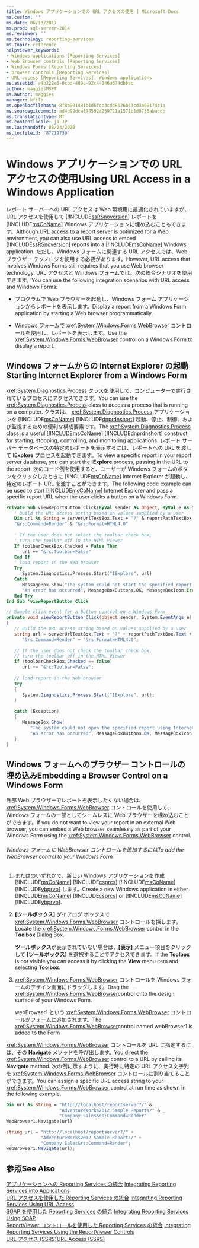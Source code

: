 ```yaml
---
title: Windows アプリケーションでの URL アクセスの使用 | Microsoft Docs
ms.custom: ''
ms.date: 06/13/2017
ms.prod: sql-server-2014
ms.reviewer: ''
ms.technology: reporting-services
ms.topic: reference
helpviewer_keywords:
- Windows applications [Reporting Services]
- Web Browser controls [Reporting Services]
- Windows Forms [Reporting Services]
- browser controls [Reporting Services]
- URL access [Reporting Services], Windows applications
ms.assetid: a4b222e5-0cbd-409c-92c4-046a674db8ac
author: maggiesMSFT
ms.author: maggies
manager: kfile
ms.openlocfilehash: 8f8b901481b1d6fcc3cdd8626b43cd3a69174c1a
ms.sourcegitcommit: ad4d92dce894592a259721a1571b1d8736abacdb
ms.translationtype: MT
ms.contentlocale: ja-JP
ms.lasthandoff: 08/04/2020
ms.locfileid: "87719730"
---
```

# <a name="using-url-access-in-a-windows-application"></a><span data-ttu-id="cf0f9-102">Windows アプリケーションでの URL アクセスの使用</span><span class="sxs-lookup"><span data-stu-id="cf0f9-102">Using URL Access in a Windows Application</span></span>
  <span data-ttu-id="cf0f9-103">レポート サーバーへの URL アクセスは Web 環境用に最適化されていますが、URL アクセスを使用して [!INCLUDE[ssRSnoversion](../../includes/ssrsnoversion-md.md)] レポートを [!INCLUDE[msCoName](../../includes/msconame-md.md)] Windows アプリケーションに埋め込むこともできます。</span><span class="sxs-lookup"><span data-stu-id="cf0f9-103">Although URL access to a report server is optimized for a Web environment, you can also use URL access to embed [!INCLUDE[ssRSnoversion](../../includes/ssrsnoversion-md.md)] reports into a [!INCLUDE[msCoName](../../includes/msconame-md.md)] Windows application.</span></span> <span data-ttu-id="cf0f9-104">ただし、Windows フォームに関連する URL アクセスでは、Web ブラウザー テクノロジを使用する必要があります。</span><span class="sxs-lookup"><span data-stu-id="cf0f9-104">However, URL access that involves Windows Forms still requires that you use Web browser technology.</span></span> <span data-ttu-id="cf0f9-105">URL アクセスと Windows フォームでは、次の統合シナリオを使用できます。</span><span class="sxs-lookup"><span data-stu-id="cf0f9-105">You can use the following integration scenarios with URL access and Windows Forms:</span></span>  
  
-   <span data-ttu-id="cf0f9-106">プログラムで Web ブラウザーを起動し、Windows フォーム アプリケーションからレポートを表示します。</span><span class="sxs-lookup"><span data-stu-id="cf0f9-106">Display a report from a Windows Form application by starting a Web browser programmatically.</span></span>  
  
-   <span data-ttu-id="cf0f9-107">Windows フォームで <xref:System.Windows.Forms.WebBrowser> コントロールを使用し、レポートを表示します。</span><span class="sxs-lookup"><span data-stu-id="cf0f9-107">Use the <xref:System.Windows.Forms.WebBrowser> control on a Windows Form to display a report.</span></span>  
  
## <a name="starting-internet-explorer-from-a-windows-form"></a><span data-ttu-id="cf0f9-108">Windows フォームからの Internet Explorer の起動</span><span class="sxs-lookup"><span data-stu-id="cf0f9-108">Starting Internet Explorer from a Windows Form</span></span>  
 <span data-ttu-id="cf0f9-109"><xref:System.Diagnostics.Process> クラスを使用して、コンピューターで実行されているプロセスにアクセスできます。</span><span class="sxs-lookup"><span data-stu-id="cf0f9-109">You can use the <xref:System.Diagnostics.Process> class to access a process that is running on a computer.</span></span> <span data-ttu-id="cf0f9-110">クラスは、 <xref:System.Diagnostics.Process> アプリケーションを [!INCLUDE[msCoName](../../includes/msconame-md.md)] [!INCLUDE[dnprdnshort](../../includes/dnprdnshort-md.md)] 起動、停止、制御、および監視するための便利な構成要素です。</span><span class="sxs-lookup"><span data-stu-id="cf0f9-110">The <xref:System.Diagnostics.Process> class is a useful [!INCLUDE[msCoName](../../includes/msconame-md.md)] [!INCLUDE[dnprdnshort](../../includes/dnprdnshort-md.md)] construct for starting, stopping, controlling, and monitoring applications.</span></span> <span data-ttu-id="cf0f9-111">レポート サーバー データベースの特定のレポートを表示するには、レポートへの URL を渡して **IExplore** プロセスを起動できます。</span><span class="sxs-lookup"><span data-stu-id="cf0f9-111">To view a specific report in your report server database, you can start the **IExplore** process, passing in the URL to the report.</span></span> <span data-ttu-id="cf0f9-112">次のコード例を使用すると、ユーザーが Windows フォームのボタンをクリックしたときに [!INCLUDE[msCoName](../../includes/msconame-md.md)] Internet Explorer が起動し、特定のレポート URL を渡すことができます。</span><span class="sxs-lookup"><span data-stu-id="cf0f9-112">The following code example can be used to start [!INCLUDE[msCoName](../../includes/msconame-md.md)] Internet Explorer and pass a specific report URL when the user clicks a button on a Windows Form.</span></span>  
  
```vb  
Private Sub viewReportButton_Click(ByVal sender As Object, ByVal e As System.EventArgs) Handles viewReportButton.Click  
   ' Build the URL access string based on values supplied by a user  
   Dim url As String = serverUrlTextBox.Text + "?" & reportPathTextBox.Text & _  
   "&rs:Command=Render" & "&rs:Format=HTML4.0"  
  
   ' If the user does not select the toolbar check box,  
   ' turn the toolbar off in the HTML Viewer  
   If toolbarCheckBox.Checked = False Then  
      url += "&rc:Toolbar=False"  
   End If  
   ' load report in the Web browser  
   Try  
      System.Diagnostics.Process.Start("IExplore", url)  
   Catch  
      MessageBox.Show("The system could not start the specified report using Internet Explorer.", _  
      "An error has occurred", MessageBoxButtons.OK, MessageBoxIcon.Error)  
   End Try  
End Sub 'viewReportButton_Click  
```  
  
```csharp  
// Sample click event for a Button control on a Windows Form  
private void viewReportButton_Click(object sender, System.EventArgs e)  
{  
   // Build the URL access string based on values supplied by a user  
   string url = serverUrlTextBox.Text + "?" + reportPathTextBox.Text +  
      "&rs:Command=Render" + "&rs:Format=HTML4.0";  
  
   // If the user does not check the toolbar check box,  
   // turn the toolbar off in the HTML Viewer  
   if (toolbarCheckBox.Checked == false)  
      url += "&rc:Toolbar=False";  
  
   // load report in the Web browser  
   try  
   {  
      System.Diagnostics.Process.Start("IExplore", url);  
   }  
  
   catch (Exception)  
   {  
      MessageBox.Show(  
         "The system could not open the specified report using Internet Explorer.",   
         "An error has occurred", MessageBoxButtons.OK, MessageBoxIcon.Error);  
   }  
}  
```  
  
## <a name="embedding-a-browser-control-on-a-windows-form"></a><span data-ttu-id="cf0f9-113">Windows フォームへのブラウザー コントロールの埋め込み</span><span class="sxs-lookup"><span data-stu-id="cf0f9-113">Embedding a Browser Control on a Windows Form</span></span>  
 <span data-ttu-id="cf0f9-114">外部 Web ブラウザーでレポートを表示したくない場合は、<xref:System.Windows.Forms.WebBrowser> コントロールを使用して、Windows フォームの一部としてシームレスに Web ブラウザーを埋め込むことができます。</span><span class="sxs-lookup"><span data-stu-id="cf0f9-114">If you do not want to view your report in an external Web browser, you can embed a Web browser seamlessly as part of your Windows Form using the <xref:System.Windows.Forms.WebBrowser> control.</span></span>  
  
###### <a name="to-add-the-webbrowser-control-to-your-windows-form"></a><span data-ttu-id="cf0f9-115">Windows フォームに WebBrowser コントロールを追加するには</span><span class="sxs-lookup"><span data-stu-id="cf0f9-115">To add the WebBrowser control to your Windows Form</span></span>  
  
1.  <span data-ttu-id="cf0f9-116">またはのいずれかで、新しい Windows アプリケーションを作成 [!INCLUDE[msCoName](../../includes/msconame-md.md)] [!INCLUDE[csprcs](../../includes/csprcs-md.md)] [!INCLUDE[msCoName](../../includes/msconame-md.md)] [!INCLUDE[vbprvb](../../includes/vbprvb-md.md)] します。</span><span class="sxs-lookup"><span data-stu-id="cf0f9-116">Create a new Windows application in either [!INCLUDE[msCoName](../../includes/msconame-md.md)] [!INCLUDE[csprcs](../../includes/csprcs-md.md)] or [!INCLUDE[msCoName](../../includes/msconame-md.md)] [!INCLUDE[vbprvb](../../includes/vbprvb-md.md)].</span></span>  
  
2.  <span data-ttu-id="cf0f9-117">**[ツールボックス]** ダイアログ ボックスで <xref:System.Windows.Forms.WebBrowser> コントロールを探します。</span><span class="sxs-lookup"><span data-stu-id="cf0f9-117">Locate the <xref:System.Windows.Forms.WebBrowser> control in the **Toolbox** Dialog Box.</span></span>  
  
     <span data-ttu-id="cf0f9-118">**ツールボックス**が表示されていない場合は、**[表示]** メニュー項目をクリックして **[ツールボックス]** を選択することでアクセスできます。</span><span class="sxs-lookup"><span data-stu-id="cf0f9-118">If the **Toolbox** is not visible you can access it by clicking the **View** menu item and selecting **Toolbox**.</span></span>  
  
3.  <span data-ttu-id="cf0f9-119"><xref:System.Windows.Forms.WebBrowser> コントロールを Windows フォームのデザイン画面にドラッグします。</span><span class="sxs-lookup"><span data-stu-id="cf0f9-119">Drag the <xref:System.Windows.Forms.WebBrowser>control onto the design surface of your Windows Form.</span></span>  
  
     <span data-ttu-id="cf0f9-120">webBrowser1 という <xref:System.Windows.Forms.WebBrowser> コントロールがフォームに追加されます。</span><span class="sxs-lookup"><span data-stu-id="cf0f9-120">The <xref:System.Windows.Forms.WebBrowser>control named webBrowser1 is added to the Form</span></span>  
  
 <span data-ttu-id="cf0f9-121"><xref:System.Windows.Forms.WebBrowser> コントロールを URL に指定するには、その **Navigate** メソッドを呼び出します。</span><span class="sxs-lookup"><span data-stu-id="cf0f9-121">You direct the <xref:System.Windows.Forms.WebBrowser> control to a URL by calling its **Navigate** method.</span></span> <span data-ttu-id="cf0f9-122">次の例に示すように、実行時に特定の URL アクセス文字列を <xref:System.Windows.Forms.WebBrowser> コントロールに割り当てることができます。</span><span class="sxs-lookup"><span data-stu-id="cf0f9-122">You can assign a specific URL access string to your <xref:System.Windows.Forms.WebBrowser> control at run time as shown in the following example.</span></span>  
  
```vb  
Dim url As String = "http://localhost/reportserver?/" & _  
                    "AdventureWorks2012 Sample Reports/" & _  
                    "Company Sales&rs:Command=Render"  
WebBrowser1.Navigate(url)  
```  
  
```csharp  
string url = "http://localhost/reportserver?/" +  
             "AdventureWorks2012 Sample Reports/" +  
             "Company Sales&rs:Command=Render";  
webBrowser1.Navigate(url);  
```  
  
## <a name="see-also"></a><span data-ttu-id="cf0f9-123">参照</span><span class="sxs-lookup"><span data-stu-id="cf0f9-123">See Also</span></span>  
 <span data-ttu-id="cf0f9-124">[アプリケーションへの Reporting Services の統合](../application-integration/integrating-reporting-services-into-applications.md) </span><span class="sxs-lookup"><span data-stu-id="cf0f9-124">[Integrating Reporting Services into Applications](../application-integration/integrating-reporting-services-into-applications.md) </span></span>  
 <span data-ttu-id="cf0f9-125">[URL アクセスを使用した Reporting Services の統合](integrating-reporting-services-using-url-access.md) </span><span class="sxs-lookup"><span data-stu-id="cf0f9-125">[Integrating Reporting Services Using URL Access](integrating-reporting-services-using-url-access.md) </span></span>  
 <span data-ttu-id="cf0f9-126">[SOAP を使用した Reporting Services の統合](integrating-reporting-services-using-soap.md) </span><span class="sxs-lookup"><span data-stu-id="cf0f9-126">[Integrating Reporting Services Using SOAP](integrating-reporting-services-using-soap.md) </span></span>  
 <span data-ttu-id="cf0f9-127">[ReportViewer コントロールを使用した Reporting Services の統合](integrating-reporting-services-using-reportviewer-controls.md) </span><span class="sxs-lookup"><span data-stu-id="cf0f9-127">[Integrating Reporting Services Using the ReportViewer Controls](integrating-reporting-services-using-reportviewer-controls.md) </span></span>  
 [<span data-ttu-id="cf0f9-128">URL アクセス (SSRS)</span><span class="sxs-lookup"><span data-stu-id="cf0f9-128">URL Access &#40;SSRS&#41;</span></span>](../url-access-ssrs.md)  
  
  
